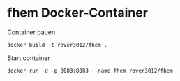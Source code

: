 # fhem Docker-Container

Container bauen
```
docker build -t rover3012/fhem .
```

Start container
```
docker run -d -p 8083:8083 --name fhem rover3012/fhem
```